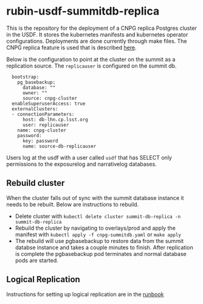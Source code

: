 # rubin-usdf-summitdb-replica

This is the repository for the deployment of a CNPG replica Postgres cluster in the USDF.   It stores the kubernetes manifests and kubernetes operator configurations.  Deployments are done currently through make files.  The CNPG replica feature is used that is described [here](https://cloudnative-pg.io/documentation/1.18/architecture/#deployments-across-kubernetes-clusters).

Below is the configuration to point at the cluster on the summit as a replication source.  The `replicauser` is configured on the summit db.

```
  bootstrap:
    pg_basebackup:
      database: ""
      owner: ""
      source: cnpg-cluster
  enableSuperuserAccess: true
  externalClusters:
  - connectionParameters:
      host: db-lhn.cp.lsst.org
      user: replicauser
    name: cnpg-cluster
    password:
      key: password
      name: source-db-replicauser
```

Users log at the usdf with a user called `usdf` that has SELECT only permissions to the exposurelog and narrativelog databases.

## Rebuild cluster

When the cluster falls out of sync with the summit database instance it needs to be rebuilt.  Below are instructions to rebuild.

* Delete cluster with `kubectl delete cluster summit-db-replica -n summit-db-replica`
* Rebuild the cluster by navigating to overlays/prod and apply the manifest with `kubectl apply -f cnpg-summitdb.yaml` or `make apply`
*  The rebuild will use pgbasebackup to restore data from the summit databse instance and takes a couple minutes to finish.  After replication is complete the pgbasebackup pod terminates and normal database pods are started.

## Logical Replication

Instructions for setting up logical replication are in the [runbook](https://rubinobs.atlassian.net/wiki/spaces/LSSTOps/pages/268795922/Exposurelog+Narrativelog+Postgres+Replica)